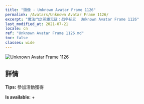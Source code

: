 ```yaml
---
title: "頭像 - Unknown Avatar Frame 1126"
permalink: /Avatars/Unknown Avatar Frame 1126/
excerpt: "魔法门之英雄无敌：战争纪元  Unknown Avatar Frame 1126"
last_modified_at: 2021-07-21
locale: cn
ref: "Unknown Avatar Frame 1126.md"
toc: false
classes: wide
---
```

 ![Unknown Avatar Frame 1126](/images/a/avatarFrame_126.png)

## 詳情

 **Tips:** 參加活動獲得 

 **Is available:**  + 


